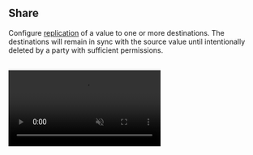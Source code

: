 

## Share

Configure [replication](/getting-started/basics/#the-solution-config-replication) of a value to one or more 
destinations. The destinations will remain in sync with the source value until intentionally deleted by a party with
sufficient permissions.

<br/>
<video autoplay loop muted class="video"><source src="/images/videos/share.mp4" type="video/mp4"></video>
<br/>
